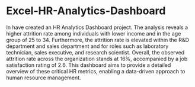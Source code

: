 # Excel-HR-Analytics-Dashboard

In have created an HR Analytics Dashboard project. The analysis reveals a higher attrition rate among individuals with lower income and in the age group of 25 to 34. Furthermore, the attrition rate is elevated within the R&D department and sales department  and for roles such as laboratory technician, sales executive, and research scientist.
Overall, the observed attrition rate across the organization stands at 16%, accompanied by a job satisfaction rating of 2.6. This dashboard aims to provide a detailed overview of these critical HR metrics, enabling a data-driven approach to human resource management.
